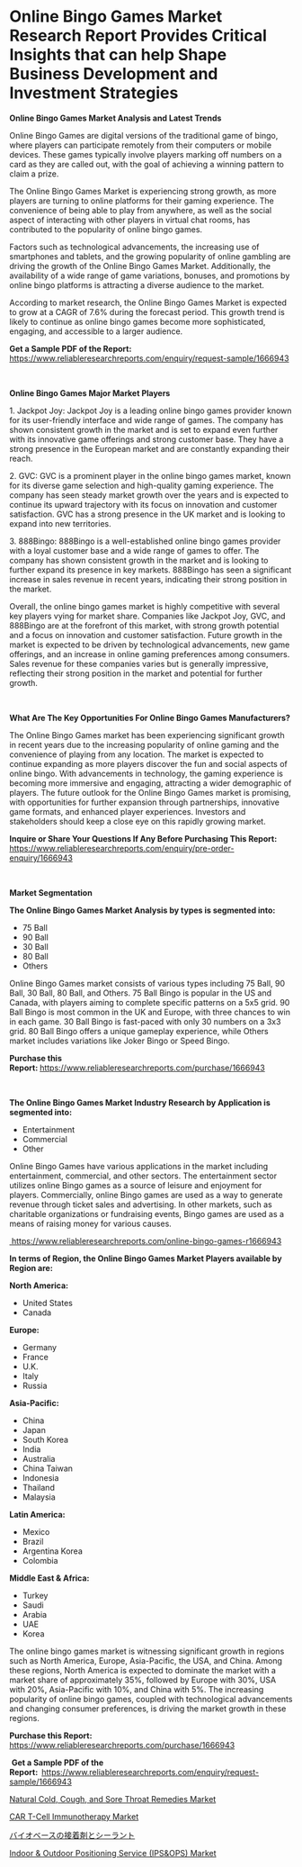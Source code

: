 <p><h1>Online Bingo Games Market Research Report Provides Critical Insights that can help Shape Business Development and Investment Strategies</h1></p><p><strong>Online Bingo Games Market Analysis and Latest Trends</strong></p>
<p><p>Online Bingo Games are digital versions of the traditional game of bingo, where players can participate remotely from their computers or mobile devices. These games typically involve players marking off numbers on a card as they are called out, with the goal of achieving a winning pattern to claim a prize.</p><p>The Online Bingo Games Market is experiencing strong growth, as more players are turning to online platforms for their gaming experience. The convenience of being able to play from anywhere, as well as the social aspect of interacting with other players in virtual chat rooms, has contributed to the popularity of online bingo games.</p><p>Factors such as technological advancements, the increasing use of smartphones and tablets, and the growing popularity of online gambling are driving the growth of the Online Bingo Games Market. Additionally, the availability of a wide range of game variations, bonuses, and promotions by online bingo platforms is attracting a diverse audience to the market.</p><p>According to market research, the Online Bingo Games Market is expected to grow at a CAGR of 7.6% during the forecast period. This growth trend is likely to continue as online bingo games become more sophisticated, engaging, and accessible to a larger audience.</p></p>
<p><strong>Get a Sample PDF of the Report:&nbsp;</strong> <a href="https://www.reliableresearchreports.com/enquiry/request-sample/1666943">https://www.reliableresearchreports.com/enquiry/request-sample/1666943</a></p>
<p>&nbsp;</p>
<p><strong>Online Bingo Games Major Market Players</strong></p>
<p><p>1. Jackpot Joy: Jackpot Joy is a leading online bingo games provider known for its user-friendly interface and wide range of games. The company has shown consistent growth in the market and is set to expand even further with its innovative game offerings and strong customer base. They have a strong presence in the European market and are constantly expanding their reach.</p><p>2. GVC: GVC is a prominent player in the online bingo games market, known for its diverse game selection and high-quality gaming experience. The company has seen steady market growth over the years and is expected to continue its upward trajectory with its focus on innovation and customer satisfaction. GVC has a strong presence in the UK market and is looking to expand into new territories.</p><p>3. 888Bingo: 888Bingo is a well-established online bingo games provider with a loyal customer base and a wide range of games to offer. The company has shown consistent growth in the market and is looking to further expand its presence in key markets. 888Bingo has seen a significant increase in sales revenue in recent years, indicating their strong position in the market.</p><p>Overall, the online bingo games market is highly competitive with several key players vying for market share. Companies like Jackpot Joy, GVC, and 888Bingo are at the forefront of this market, with strong growth potential and a focus on innovation and customer satisfaction. Future growth in the market is expected to be driven by technological advancements, new game offerings, and an increase in online gaming preferences among consumers. Sales revenue for these companies varies but is generally impressive, reflecting their strong position in the market and potential for further growth.</p></p>
<p>&nbsp;</p>
<p><strong>What Are The Key Opportunities For Online Bingo Games Manufacturers?</strong></p>
<p><p>The Online Bingo Games market has been experiencing significant growth in recent years due to the increasing popularity of online gaming and the convenience of playing from any location. The market is expected to continue expanding as more players discover the fun and social aspects of online bingo. With advancements in technology, the gaming experience is becoming more immersive and engaging, attracting a wider demographic of players. The future outlook for the Online Bingo Games market is promising, with opportunities for further expansion through partnerships, innovative game formats, and enhanced player experiences. Investors and stakeholders should keep a close eye on this rapidly growing market.</p></p>
<p><strong>Inquire or Share Your Questions If Any Before Purchasing This Report:</strong> <a href="https://www.reliableresearchreports.com/enquiry/pre-order-enquiry/1666943">https://www.reliableresearchreports.com/enquiry/pre-order-enquiry/1666943</a></p>
<p>&nbsp;</p>
<p><strong>Market Segmentation</strong></p>
<p><strong>The Online Bingo Games Market Analysis by types is segmented into:</strong></p>
<p><ul><li>75 Ball</li><li>90 Ball</li><li>30 Ball</li><li>80 Ball</li><li>Others</li></ul></p>
<p><p>Online Bingo Games market consists of various types including 75 Ball, 90 Ball, 30 Ball, 80 Ball, and Others. 75 Ball Bingo is popular in the US and Canada, with players aiming to complete specific patterns on a 5x5 grid. 90 Ball Bingo is most common in the UK and Europe, with three chances to win in each game. 30 Ball Bingo is fast-paced with only 30 numbers on a 3x3 grid. 80 Ball Bingo offers a unique gameplay experience, while Others market includes variations like Joker Bingo or Speed Bingo.</p></p>
<p><strong>Purchase this Report:&nbsp;</strong><a href="https://www.reliableresearchreports.com/purchase/1666943">https://www.reliableresearchreports.com/purchase/1666943</a></p>
<p>&nbsp;</p>
<p><strong>The Online Bingo Games Market Industry Research by Application is segmented into:</strong></p>
<p><ul><li>Entertainment</li><li>Commercial</li><li>Other</li></ul></p>
<p><p>Online Bingo Games have various applications in the market including entertainment, commercial, and other sectors. The entertainment sector utilizes online Bingo games as a source of leisure and enjoyment for players. Commercially, online Bingo games are used as a way to generate revenue through ticket sales and advertising. In other markets, such as charitable organizations or fundraising events, Bingo games are used as a means of raising money for various causes.</p></p>
<p><a href="https://www.reliableresearchreports.com/online-bingo-games-r1666943">&nbsp;https://www.reliableresearchreports.com/online-bingo-games-r1666943</a></p>
<p><strong>In terms of Region, the Online Bingo Games Market Players available by Region are:</strong></p>
<p>
    <p> <strong> North America: </strong>
        <ul>
            <li>United States</li>
            <li>Canada</li>
        </ul>
        </p> 
    <p> <strong> Europe: </strong>
        <ul>
            <li>Germany</li>
            <li>France</li>
            <li>U.K.</li>
            <li>Italy</li>
            <li>Russia</li>
        </ul>
        </p> 
    <p> <strong> Asia-Pacific: </strong>
        <ul>
            <li>China</li>
            <li>Japan</li>
            <li>South Korea</li>
            <li>India</li>
            <li>Australia</li>
            <li>China Taiwan</li>
            <li>Indonesia</li>
            <li>Thailand</li>
            <li>Malaysia</li>
        </ul>
        </p> 
    <p> <strong> Latin America: </strong>
        <ul>
            <li>Mexico</li>
            <li>Brazil</li>
            <li>Argentina Korea</li>
            <li>Colombia</li>
        </ul>
        </p> 
    <p> <strong> Middle East & Africa: </strong>
        <ul>
            <li>Turkey</li>
            <li>Saudi</li>
            <li>Arabia</li>
            <li>UAE</li>
            <li>Korea</li>
        </ul>
    </p>
    </p>
<p><p>The online bingo games market is witnessing significant growth in regions such as North America, Europe, Asia-Pacific, the USA, and China. Among these regions, North America is expected to dominate the market with a market share of approximately 35%, followed by Europe with 30%, USA with 20%, Asia-Pacific with 10%, and China with 5%. The increasing popularity of online bingo games, coupled with technological advancements and changing consumer preferences, is driving the market growth in these regions.</p></p>
<p><strong>Purchase this Report: </strong><a href="https://www.reliableresearchreports.com/purchase/1666943">https://www.reliableresearchreports.com/purchase/1666943</a></p>
<p>&nbsp;<strong>Get a Sample PDF of the Report:&nbsp;&nbsp;</strong><a href="https://www.reliableresearchreports.com/enquiry/request-sample/1666943">https://www.reliableresearchreports.com/enquiry/request-sample/1666943</a></p>
<p><strong></strong></p>
<p><p><a href="https://github.com/EveKerluke2023/Market-Research-Report-List-1/blob/main/natural-cold-cough-and-sore-throat-remedies-market.md">Natural Cold, Cough, and Sore Throat Remedies Market</a></p><p><a href="https://github.com/msbsaifansami/Market-Research-Report-List-1/blob/main/car-t-cell-immunotherapy-market.md">CAR T-Cell Immunotherapy Market</a></p><p><a href="https://github.com/KaliMetz2023/Market-Research-Report-List-1/blob/main/4645906171891.md">バイオベースの接着剤とシーラント</a></p><p><a href="https://www.linkedin.com/pulse/indoor-amp-outdoor-positioning-service-ipsampops-market-overview-xbfmf?trackingId=u37AUTVlIfVh1dIzEWHfmw%3D%3D">Indoor & Outdoor Positioning Service (IPS&OPS) Market</a></p></p>